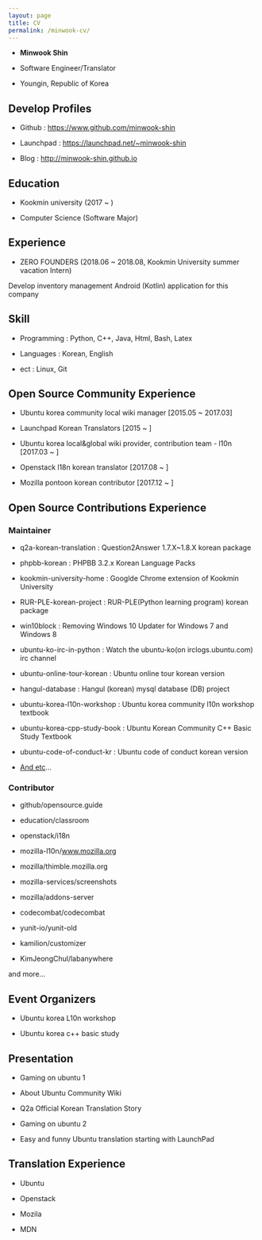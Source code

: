 ```yaml
---
layout: page
title: CV
permalink: /minwook-cv/
---
```


* __Minwook Shin__

* Software Engineer/Translator

* Youngin, Republic of Korea

## Develop Profiles

* Github : <https://www.github.com/minwook-shin>

* Launchpad : <https://launchpad.net/~minwook-shin>

* Blog : <http://minwook-shin.github.io>

## Education

* Kookmin university (2017 ~ )

* Computer Science (Software Major)

## Experience

* ZERO FOUNDERS (2018.06 ~ 2018.08, Kookmin University summer vacation Intern)

Develop inventory management Android (Kotlin) application for this company

## Skill

* Programming : Python, C++, Java, Html, Bash, Latex

* Languages : Korean, English

* ect : Linux, Git

## Open Source Community Experience

* Ubuntu korea community local wiki manager [2015.05 ~ 2017.03]

* Launchpad Korean Translators [2015 ~ ]

* Ubuntu korea local&global wiki provider, contribution team - l10n [2017.03 ~ ]

* Openstack l18n korean translator [2017.08 ~ ]

* Mozilla pontoon korean contributor [2017.12 ~ ]

## Open Source Contributions Experience

### Maintainer

* q2a-korean-translation : Question2Answer 1.7.X~1.8.X korean package 

* phpbb-korean : PHPBB 3.2.x Korean Language Packs 

* kookmin-university-home : Googlde Chrome extension of Kookmin University

* RUR-PLE-korean-project : RUR-PLE(Python learning program) korean package

* win10block : Removing Windows 10 Updater for Windows 7 and Windows 8 

* ubuntu-ko-irc-in-python : Watch the ubuntu-ko(on irclogs.ubuntu.com) irc channel

* ubuntu-online-tour-korean : Ubuntu online tour korean version

* hangul-database : Hangul (korean) mysql database (DB) project 

* ubuntu-korea-l10n-workshop : Ubuntu korea community l10n workshop textbook

* ubuntu-korea-cpp-study-book : Ubuntu Korean Community C++ Basic Study Textbook

* ubuntu-code-of-conduct-kr : Ubuntu code of conduct korean version

* [And etc](https://www.github.com/minwook-shin?tab=repositories)...

### Contributor

* github/opensource.guide 

* education/classroom

* openstack/i18n

* mozilla-l10n/www.mozilla.org 

* mozilla/thimble.mozilla.org 

* mozilla-services/screenshots 

* mozilla/addons-server 

* codecombat/codecombat 

* yunit-io/yunit-old

* kamilion/customizer
 
* KimJeongChul/labanywhere  

and more...

## Event Organizers

* Ubuntu korea L10n workshop

* Ubuntu korea c++ basic study

## Presentation

* Gaming on ubuntu 1

* About Ubuntu Community Wiki

* Q2a Official Korean Translation Story

* Gaming on ubuntu 2

* Easy and funny Ubuntu translation starting with LaunchPad

## Translation Experience

* Ubuntu

* Openstack

* Mozila

* MDN